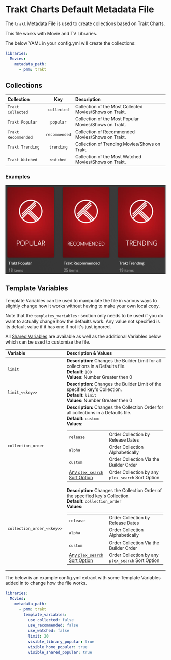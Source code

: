 # Trakt Charts Default Metadata File

The `trakt` Metadata File is used to create collections based on Trakt Charts.

This file works with Movie and TV Libraries.

The below YAML in your config.yml will create the collections:
```yaml
libraries:
  Movies:
    metadata_path:
      - pmm: trakt
```

## Collections

| Collection          |      Key      | Description                                             |
|:--------------------|:-------------:|:--------------------------------------------------------|
| `Trakt Collected`   |  `collected`  | Collection of the Most Collected Movies/Shows on Trakt. |
| `Trakt Popular`     |   `popular`   | Collection of the Most Popular Movies/Shows on Trakt.   |
| `Trakt Recommended` | `recommended` | Collection of Recommended Movies/Shows on Trakt.        |
| `Trakt Trending`    |  `trending`   | Collection of Trending Movies/Shows on Trakt.           |
| `Trakt Watched`     |   `watched`   | Collection of the Most Watched Movies/Shows on Trakt.   |

### Examples

![](../images/trakt.png)

## Template Variables

Template Variables can be used to manipulate the file in various ways to slightly change how it works without having to make your own local copy.

Note that the `templates_variables:` section only needs to be used if you do want to actually change how the defaults work. Any value not specified is its default value if it has one if not it's just ignored.

All [Shared Variables](../variables) are available as well as the additional Variables below which can be used to customize the file.

| Variable                   | Description & Values                                                                                                                                                                                                                                                                                                                                                                                                                                                                                                                         |
|:---------------------------|:---------------------------------------------------------------------------------------------------------------------------------------------------------------------------------------------------------------------------------------------------------------------------------------------------------------------------------------------------------------------------------------------------------------------------------------------------------------------------------------------------------------------------------------------|
| `limit`                    | **Description:** Changes the Builder Limit for all collections in a Defaults file.<br>**Default:** `100`<br>**Values:** Number Greater then 0                                                                                                                                                                                                                                                                                                                                                                                                |
| `limit_<<key>>`            | **Description:** Changes the Builder Limit of the specified key's Collection.<br>**Default:** `limit`<br>**Values:** Number Greater then 0                                                                                                                                                                                                                                                                                                                                                                                                   |
| `collection_order`         | **Description:** Changes the Collection Order for all collections in a Defaults file.<br>**Default:** `custom`<br>**Values:**<table class="clearTable"><tr><td>`release`</td><td>Order Collection by Release Dates</td></tr><tr><td>`alpha`</td><td>Order Collection Alphabetically</td></tr><tr><td>`custom`</td><td>Order Collection Via the Builder Order</td></tr><tr><td>[Any `plex_search` Sort Option](../../metadata/builders/plex.md#sort-options)</td><td>Order Collection by any `plex_search` Sort Option</td></tr></table>      |
| `collection_order_<<key>>` | **Description:** Changes the Collection Order of the specified key's Collection.<br>**Default:** `collection_order`<br>**Values:**<table class="clearTable"><tr><td>`release`</td><td>Order Collection by Release Dates</td></tr><tr><td>`alpha`</td><td>Order Collection Alphabetically</td></tr><tr><td>`custom`</td><td>Order Collection Via the Builder Order</td></tr><tr><td>[Any `plex_search` Sort Option](../../metadata/builders/plex.md#sort-options)</td><td>Order Collection by any `plex_search` Sort Option</td></tr></table> |

The below is an example config.yml extract with some Template Variables added in to change how the file works.

```yaml
libraries:
  Movies:
    metadata_path:
      - pmm: trakt
        template_variables:
          use_collected: false
          use_recommended: false
          use_watched: false
          limit: 20
          visible_library_popular: true
          visible_home_popular: true
          visible_shared_popular: true
```
